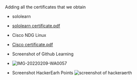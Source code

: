
Adding  all the certificates that we obtain
 
 * sololearn
 * [sololearn certificate.pdf](https://github.com/Lakshmihulkoti/M1_ProjectGoal_app/files/8010122/sololearn.certificate.pdf)

 * Cisco NDG Linux   
 * [Cisco certificate.pdf](https://github.com/Lakshmihulkoti/M1_ProjectGoal_app/files/8010124/Cisco.certificate.pdf)

 * Screenshot of Github Learning
 * ![IMG-20220209-WA0057](https://user-images.githubusercontent.com/98826329/153254606-7f3c5b20-28e5-4ea3-a2ef-1601076db22e.jpg)
 
 * Screenshot HackerEarh Points
 ![screenshot of hackeraerth](https://user-images.githubusercontent.com/98826329/153189389-ba40fb70-04fa-46e0-b99e-6690f395e3bc.png)


